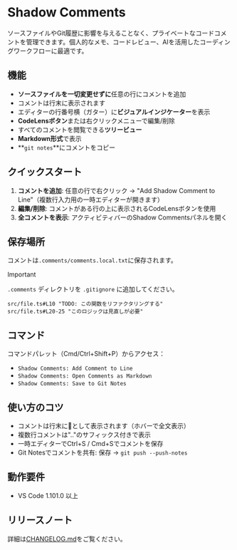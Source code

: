# Shadow Comments

ソースファイルやGit履歴に影響を与えることなく、プライベートなコードコメントを管理できます。個人的なメモ、コードレビュー、AIを活用したコーディングワークフローに最適です。

## 機能

- **ソースファイルを一切変更せずに**任意の行にコメントを追加
- コメントは行末に表示されます
- エディターの行番号横（ガター）に**ビジュアルインジケーター**を表示
- **CodeLensボタン**または右クリックメニューで編集/削除
- すべてのコメントを閲覧できる**ツリービュー**
- **Markdown形式**で表示
- **`git notes`**にコメントをコピー

## クイックスタート

1. **コメントを追加**: 任意の行で右クリック → "Add Shadow Comment to Line"（複数行入力用の一時エディターが開きます）
2. **編集/削除**: コメントがある行の上に表示されるCodeLensボタンを使用
3. **全コメントを表示**: アクティビティバーのShadow Commentsパネルを開く

## 保存場所

コメントは`.comments/comments.local.txt`に保存されます。

> [!IMPORTANT]
> `.comments` ディレクトリを `.gitignore` に追加してください。

```
src/file.ts#L10 "TODO: この関数をリファクタリングする"
src/file.ts#L20-25 "このロジックは見直しが必要"
```

## コマンド

コマンドパレット（Cmd/Ctrl+Shift+P）からアクセス：
- `Shadow Comments: Add Comment to Line`
- `Shadow Comments: Open Comments as Markdown`
- `Shadow Comments: Save to Git Notes`

## 使い方のコツ

- コメントは行末に💬として表示されます（ホバーで全文表示）
- 複数行コメントは".."のサフィックス付きで表示
- 一時エディターでCtrl+S / Cmd+Sでコメントを保存
- Git Notesでコメントを共有: 保存 → `git push --push-notes`

## 動作要件

- VS Code 1.101.0 以上

## リリースノート

詳細は[CHANGELOG.md](CHANGELOG.md)をご覧ください。
